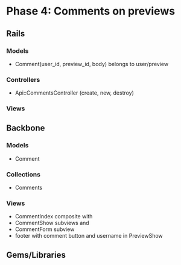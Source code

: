 # Phase 4: Comments on previews

## Rails
### Models
* Comment(user_id, preview_id, body) belongs to user/preview
### Controllers
* Api::CommentsController (create, new, destroy)
### Views

## Backbone
### Models
* Comment
### Collections
* Comments
### Views
* CommentIndex composite with
* CommentShow subviews and
* CommentForm subview
* footer with comment button and username in PreviewShow
## Gems/Libraries
